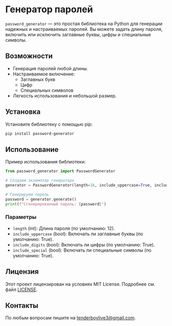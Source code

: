 # Генератор паролей

`password_generator` — это простая библиотека на Python для генерации надежных и настраиваемых паролей. Вы можете задать длину пароля, включить или исключить заглавные буквы, цифры и специальные символы.

## Возможности
- Генерация паролей любой длины.
- Настраиваемое включение:
  - Заглавных букв
  - Цифр
  - Специальных символов
- Легкость использования и небольшой размер.

## Установка

Установите библиотеку с помощью pip:

```bash
pip install password-generator
```

## Использование

Пример использования библиотеки:

```python
from password_generator import PasswordGenerator

# Создаем экземпляр генератора
generator = PasswordGenerator(length=16, include_uppercase=True, include_digits=True, include_special=True)

# Генерируем пароль
password = generator.generate()
print(f"Сгенерированный пароль: {password}")
```

### Параметры
- `length` (int): Длина пароля (по умолчанию: 12).
- `include_uppercase` (bool): Включать ли заглавные буквы (по умолчанию: True).
- `include_digits` (bool): Включать ли цифры (по умолчанию: True).
- `include_special` (bool): Включать ли специальные символы (по умолчанию: True).

## Лицензия

Этот проект лицензирован на условиях MIT License. Подробнее см. файл [LICENSE](LICENSE).

## Контакты

По любым вопросам пишите на [tenderboylive3@gmail.com](mailto:tenderboylive3@gmail.com).